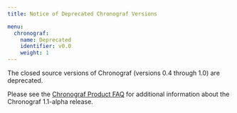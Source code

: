 ```yaml
---
title: Notice of Deprecated Chronograf Versions

menu:
  chronograf:
    name: Deprecated
    identifier: v0.0
    weight: 1
---
```


The closed source versions of Chronograf (versions 0.4 through 1.0) are deprecated.

Please see the [Chronograf Product FAQ](/chronograf/v1.1/administration/chronograf-product-faq/) for additional information
about the Chronograf 1.1-alpha release.
